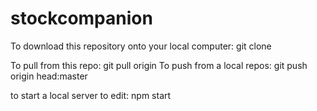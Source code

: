 # stockcompanion


To download this repository onto your local computer: git clone



To pull from this repo: git pull origin 
To push from a local repos: git push origin head:master


to start a local server to edit: npm start
